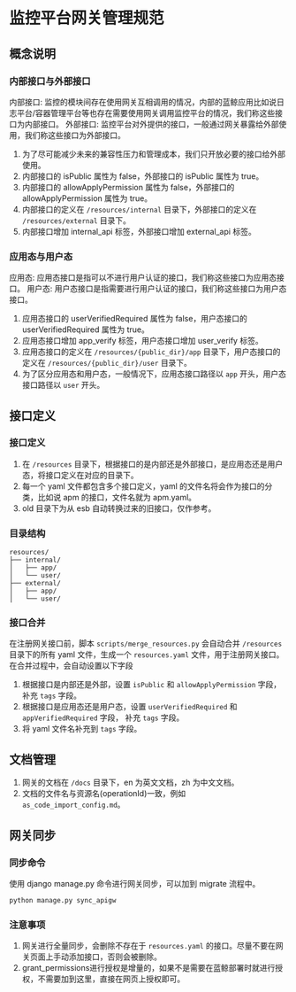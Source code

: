 # 监控平台网关管理规范

## 概念说明

### 内部接口与外部接口

内部接口: 监控的模块间存在使用网关互相调用的情况，内部的蓝鲸应用比如说日志平台/容器管理平台等也存在需要使用网关调用监控平台的情况，我们称这些接口为内部接口。
外部接口: 监控平台对外提供的接口，一般通过网关暴露给外部使用，我们称这些接口为外部接口。

1. 为了尽可能减少未来的兼容性压力和管理成本，我们只开放必要的接口给外部使用。
2. 内部接口的 isPublic 属性为 false，外部接口的 isPublic 属性为 true。
3. 内部接口的 allowApplyPermission 属性为 false，外部接口的 allowApplyPermission 属性为 true。
4. 内部接口的定义在 `/resources/internal` 目录下，外部接口的定义在 `/resources/external` 目录下。
5. 内部接口增加 internal_api 标签，外部接口增加 external_api 标签。

### 应用态与用户态

应用态: 应用态接口是指可以不进行用户认证的接口，我们称这些接口为应用态接口。
用户态: 用户态接口是指需要进行用户认证的接口，我们称这些接口为用户态接口。

1. 应用态接口的 userVerifiedRequired 属性为 false，用户态接口的 userVerifiedRequired 属性为 true。
2. 应用态接口增加 app_verify 标签，用户态接口增加 user_verify 标签。
3. 应用态接口的定义在 `/resources/{public_dir}/app` 目录下，用户态接口的定义在 `/resources/{public_dir}/user` 目录下。
4. 为了区分应用态和用户态，一般情况下，应用态接口路径以 `app` 开头，用户态接口路径以 `user` 开头。

## 接口定义

### 接口定义

1. 在 `/resources` 目录下，根据接口的是内部还是外部接口，是应用态还是用户态，将接口定义在对应的目录下。
2. 每一个 yaml 文件都包含多个接口定义，yaml 的文件名将会作为接口的分类，比如说 apm 的接口，文件名就为 apm.yaml。
3. old 目录下为从 esb 自动转换过来的旧接口，仅作参考。

### 目录结构

```
resources/
├── internal/
│   ├── app/
│   └── user/
├── external/
│   ├── app/
│   └── user/
```

### 接口合并

在注册网关接口前，脚本 `scripts/merge_resources.py` 会自动合并 `/resources` 目录下的所有 yaml 文件，生成一个 `resources.yaml` 文件，用于注册网关接口。
在合并过程中，会自动设置以下字段
1. 根据接口是内部还是外部，设置 `isPublic` 和 `allowApplyPermission` 字段，补充 `tags` 字段。
2. 根据接口是应用态还是用户态，设置 `userVerifiedRequired` 和 `appVerifiedRequired` 字段， 补充 `tags` 字段。
3. 将 yaml 文件名补充到 `tags` 字段。

## 文档管理

1. 网关的文档在 `/docs` 目录下，en 为英文文档，zh 为中文文档。
2. 文档的文件名与资源名(operationId)一致，例如 `as_code_import_config.md`。


## 网关同步

### 同步命令

使用 django manage.py 命令进行网关同步，可以加到 migrate 流程中。

```bash
python manage.py sync_apigw
```

### 注意事项

1. 网关进行全量同步，会删除不存在于 `resources.yaml` 的接口。尽量不要在网关页面上手动添加接口，否则会被删除。
2. grant_permissions进行授权是增量的，如果不是需要在蓝鲸部署时就进行授权，不需要加到这里，直接在网页上授权即可。
